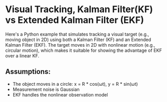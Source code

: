 # Visual Tracking,  Kalman Filter(KF) vs Extended Kalman Filter (EKF)

Here's a Python example that simulates tracking a visual target (e.g., moving object in 2D) using both a Kalman Filter (KF) and an Extended Kalman Filter (EKF). 
The target moves in 2D with nonlinear motion (e.g., circular motion), which makes it suitable for showing the advantage of EKF over a linear KF.

## Assumptions:

- The object moves in a circle: x = R * cos(ωt), y = R * sin(ωt)
- Measurement noise is Gaussian
- EKF handles the nonlinear observation model
